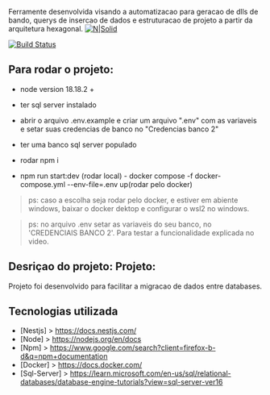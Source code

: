 Ferramente desenvolvida visando a automatizacao para geracao de dlls de bando, querys de insercao de dados e estruturacao de projeto a partir da arquitetura hexagonal.
[![N|Solid](https://cldup.com/dTxpPi9lDf.thumb.png)](https://nodesource.com/products/nsolid)

[![Build Status](https://travis-ci.org/joemccann/dillinger.svg?branch=master)](https://travis-ci.org/joemccann/dillinger)

## Para rodar o projeto:

- node version 18.18.2 +

- ter sql server instalado

- abrir o arquivo .env.example e criar um arquivo ".env" com as variaveis e setar suas credencias de banco no "Credencias banco 2"

- ter uma banco sql server populado

- rodar npm i

- npm run start:dev (rodar local) - docker compose -f docker-compose.yml --env-file=.env up(rodar pelo docker)

> ps: caso a escolha seja rodar pelo docker, e estiver em abiente windows, baixar o docker dektop e configurar o wsl2 no windows.

> ps: no arquivo .env setar as variaveis do seu banco, no 'CREDENCIAIS BANCO 2'. Para testar a funcionalidade explicada no video. 

## Desriçao do projeto: Projeto:

Projeto foi desenvolvido para facilitar a migracao de dados entre databases. 


## Tecnologias utilizada

- [Nestjs] > https://docs.nestjs.com/
- [Node] > https://nodejs.org/en/docs
- [Npm] > https://www.google.com/search?client=firefox-b-d&q=npm+documentation
- [Docker] > https://docs.docker.com/
- [Sql-Server] > https://learn.microsoft.com/en-us/sql/relational-databases/database-engine-tutorials?view=sql-server-ver16

